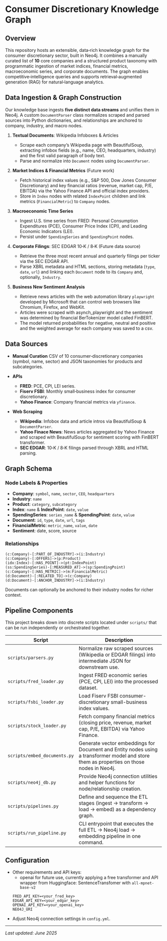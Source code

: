 # Consumer Discretionary Knowledge Graph

## Overview

This repository hosts an extensible, data‑rich knowledge graph for the consumer discretionary sector, built in Neo4j. It combines a manually curated list of **10** core companies and a structured product taxonomy with programmatic ingestion of market indices, financial metrics, macroeconomic series, and corporate documents. The graph enables competitive‑intelligence queries and supports retrieval‑augmented generation (RAG) for natural‑language analytics.

## Data Ingestion & Graph Construction

Our knowledge base ingests **five distinct data streams** and unifies them in Neo4j. A custom `DocumentParser` class normalizes scraped and parsed sources into Python dictionaries, and relationships are anchored to company, industry, and macro nodes.

1. **Textual Documents**: Wikipedia Infoboxes & Articles

   * Scrape each company’s Wikipedia page with BeautifulSoup, extracting infobox fields (e.g., name, CEO, headquarters, industry) and the first valid paragraph of body text.
   * Parse and normalize into `Document` nodes using `DocumentParser`.

2. **Market Indices & Financial Metrics** (Future work)

   * Fetch historical index values (e.g., S\&P 500, Dow Jones Consumer Discretionary) and key financial ratios (revenue, market cap, P/E, EBITDA) via the Yahoo Finance API and official index providers.
   * Store in `Index` nodes with related `IndexPoint` children and link metrics (`FinancialMetric`) to `Company` nodes.

3. **Macroeconomic Time Series**

   * Ingest U.S. time series from FRED: Personal Consumption Expenditures (PCE), Consumer Price Index (CPI), and Leading Economic Indicators (LEI).
   * Persist under `SpendingSeries` and `SpendingPoint` nodes.

4. **Corporate Filings**: SEC EDGAR 10‑K / 8‑K  (Future data source)

   * Retrieve the three most recent annual and quarterly filings per ticker via the SEC EDGAR API.
   * Parse XBRL metadata and HTML sections, storing metadata (`type`, `date`, `url`) and linking each `Document` node to its `Company` and, optionally, `Industry`.
  
5. **Business New Sentiment Analysis**
   * Retrieve news articles with the web automation library `playwright` developed by Microsoft that can control web browsers like Chromium, Firefox, and WebKit.
   * Articles were scraped with asynch_playwright and the sentiment was determined by financial BerTokenizer model called FinBERT.
   * The model returned probabilities for negative, neutral and positive and the weighted average for each company was saved to a csv.

## Data Sources

* **Manual Curation**
  CSV of 10 consumer‑discretionary companies (symbol, name, sector) and JSON taxonomies for products and subcategories.

* **APIs**

  * **FRED**: PCE, CPI, LEI series.
  * **Fiserv FSBI**: Monthly small‑business index for consumer discretionary.
  * **Yahoo Finance**: Company financial metrics via `yfinance`.

* **Web Scraping**

  * **Wikipedia**: Infobox data and article intros via BeautifulSoup & `DocumentParser`.
  * **Yahoo Finace News**:  News articles aggregated by Yahoo Finance and scraped with BeautifulSoup for sentiment scoring with FinBERT transformer.
  * **SEC EDGAR**: 10‑K / 8‑K filings parsed through XBRL and HTML parsing.

## Graph Schema

### Node Labels & Properties

* **Company**: `symbol`, `name`, `sector`, `CEO`, `headquarters`
* **Industry**: `name`
* **Product**: `category`, `subcategory`
* **Index**: `name` & **IndexPoint**: `date`, `value`
* **SpendingSeries**: `series_name` & **SpendingPoint**: `date`, `value`
* **Document**: `id`, `type`, `date`, `url`, `tags`
* **FinancialMetric**: `metric_name`, `value`, `date`
* **Sentiment**: date, score, source

### Relationships

```
(c:Company)-[:PART_OF_INDUSTRY]->(i:Industry)
(c:Company)-[:OFFERS]->(p:Product)
(idx:Index)-[:HAS_POINT]->(pt:IndexPoint)
(ss:SpendingSeries)-[:MEASURED_AT]->(sp:SpendingPoint)
(c:Company)-[:HAS_METRIC]->(m:FinancialMetric)
(d:Document)-[:RELATED_TO]->(c:Company)
(d:Document)-[:ANCHOR_INDUSTRY]->(i:Industry)
```

Documents can optionally be anchored to their industry nodes for richer context.

## Pipeline Components

This project breaks down into discrete scripts located under `scripts/` that can be run independently or orchestrated together.

| Script                        | Description                                                                                          |
|-------------------------------|------------------------------------------------------------------------------------------------------|
| `scripts/parsers.py`          | Normalize raw scraped sources (Wikipedia or EDGAR filings) into intermediate JSON for downstream use. |
| `scripts/fred_loader.py`      | Ingest FRED economic series (PCE, CPI, LEI) into the processed dataset.                             |
| `scripts/fsbi_loader.py`      | Load Fiserv FSBI consumer-discretionary small-business index values.                                 |
| `scripts/stock_loader.py`     | Fetch company financial metrics (closing price, revenue, market cap, P/E, EBITDA) via Yahoo Finance.               |
| `scripts/embed_documents.py`  | Generate vector embeddings for Document and Entity nodes using a transformer model and store them as properties on those nodes in Neo4j.|
| `scripts/neo4j_db.py`         | Provide Neo4j connection utilities and helper functions for node/relationship creation.              |
| `scripts/pipelines.py`        | Define and sequence the ETL stages (ingest -> transform -> load -> embed) as a dependency graph.        |
| `scripts/run_pipeline.py`     | CLI entrypoint that executes the full ETL -> Neo4j load -> embedding pipeline in one command.         |



## Configuration

* Other requirements and API keys:
  * openai for future use, currently applying a free transformer and API wrapper from Huggingface: SentenceTransfomer with `all-mpnet-base-v2`
  ```
  FRED_API_KEY=<your_fred_key>
  EDGAR_API_KEY=<your_edgar_key>
  OPENAI_API_KEY=<your_openai_key>
  NEO4J_URI
  ```
* Adjust Neo4j connection settings in `config.yml`.

---

*Last updated: June 2025*
